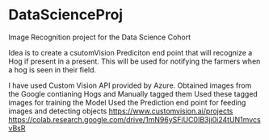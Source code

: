 # DataScienceProj
Image Recognition project for the Data Science Cohort

Idea is to create a csutomVision Prediciton end point that will recognize a Hog if present in a present.
This will be used for notifying the farmers when a hog is seen in their field.

I have used Custom Vision API provided by Azure.
Obtained images from the Google contianing Hogs and Manually tagged them
Used these tagged images for training the Model
Used the Prediction end point for feeding images and detecting objects
https://www.customvision.ai/projects
https://colab.research.google.com/drive/1mN96ySFiUC0IB3ji0i24tUN1mvcsvBsR
